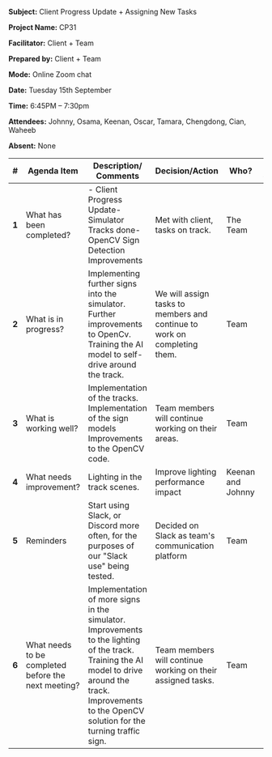 **Subject:** Client Progress Update + Assigning New Tasks

**Project Name:** CP31

**Facilitator:** Client + Team

**Prepared by:** Client + Team

**Mode:** Online Zoom chat

**Date:** Tuesday 15th September

**Time:** 6:45PM – 7:30pm

**Attendees:** Johnny, Osama, Keenan, Oscar, Tamara, Chengdong, Cian, Waheeb

**Absent:** None

| **#** | **Agenda Item** | **Description/ Comments** | **Decision/Action** | **Who?** | **Items for escalation** |
| --- | --- | --- | --- | --- | --- |
| **1** | What has been completed? | - Client Progress Update- Simulator Tracks done- OpenCV Sign Detection Improvements | Met with client, tasks on track. | The Team | N/A |
| **2** | What is in progress? | Implementing further signs into the simulator. Further improvements to OpenCv. Training the AI model to self-drive around the track. | We will assign tasks to members and continue to work on completing them. | Team | n/a |
| **3** | What is working well? | Implementation of the tracks. Implementation of the sign models Improvements to the OpenCV code. | Team members will continue working on their areas. | Team | n/a |
| **4** | What needs improvement? | Lighting in the track scenes. | Improve lighting performance impact | Keenan and Johnny | n/a |
| **5** | Reminders | Start using Slack, or Discord more often, for the purposes of our "Slack use" being tested. | Decided on Slack as team's communication platform | Team | n/a |
| **6** | What needs to be completed before the next meeting? | Implementation of more signs in the simulator. Improvements to the lighting of the track. Training the AI model to drive around the track. Improvements to the OpenCV solution for the turning traffic sign. | Team members will continue working on their assigned tasks. | Team | n/a |